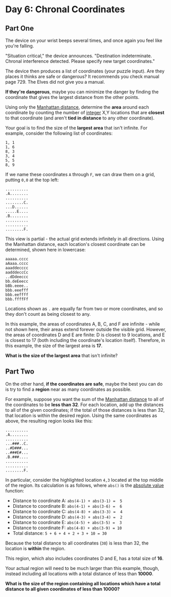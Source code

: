 # Day 6: Chronal Coordinates

## Part One

The device on your wrist beeps several times, and once again you feel like you're falling.

"Situation critical," the device announces. "Destination indeterminate. Chronal interference detected. Please specify
new target coordinates."

The device then produces a list of coordinates (your puzzle input). Are they places it thinks are safe or dangerous? It
recommends you check manual page 729. The Elves did not give you a manual.

**If they're dangerous**, maybe you can minimize the danger by finding the coordinate that gives the largest distance
from the other points.

Using only the [Manhattan distance](https://en.wikipedia.org/wiki/Taxicab_geometry), determine the **area** around each
coordinate by counting the number of [integer](https://en.wikipedia.org/wiki/Integer) X,Y locations that are **closest**
to that coordinate (and aren't **tied in distance** to any other coordinate).

Your goal is to find the size of the **largest area** that isn't infinite. For example, consider the following list of
coordinates:

```text
1, 1
1, 6
8, 3
3, 4
5, 5
8, 9
```

If we name these coordinates `A` through `F`, we can draw them on a grid, putting `0,0` at the top left:

```text
..........
.A........
..........
........C.
...D......
.....E....
.B........
..........
..........
........F.
```

This view is partial - the actual grid extends infinitely in all directions. Using the Manhattan distance, each
location's closest coordinate can be determined, shown here in lowercase:

```text
aaaaa.cccc
aAaaa.cccc
aaaddecccc
aadddeccCc
..dDdeeccc
bb.deEeecc
bBb.eeee..
bbb.eeefff
bbb.eeffff
bbb.ffffFf
```

Locations shown as `.` are equally far from two or more coordinates, and so they don't count as being closest to any.

In this example, the areas of coordinates A, B, C, and F are infinite - while not shown here, their areas extend forever
outside the visible grid. However, the areas of coordinates D and E are finite: D is closest to 9 locations, and E is
closest to 17 (both including the coordinate's location itself). Therefore, in this example, the size of the largest
area is **17**.

**What is the size of the largest area** that isn't infinite?

## Part Two

On the other hand, **if the coordinates are safe**, maybe the best you can do is try to find a **region** near as many
coordinates as possible.

For example, suppose you want the sum of the [Manhattan distance](https://en.wikipedia.org/wiki/Taxicab_geometry) to all
of the coordinates to be **less than 32**. For each location, add up the distances to all of the given coordinates; if
the total of those distances is less than 32, that location is within the desired region. Using the same coordinates as
above, the resulting region looks like this:

```text
..........
.A........
..........
...###..C.
..#D###...
..###E#...
.B.###....
..........
..........
........F.
```

In particular, consider the highlighted location `4,3` located at the top middle of the region. Its calculation is as
follows, where `abs()` is the [absolute value](https://en.wikipedia.org/wiki/Absolute_value) function:

- Distance to coordinate A: `abs(4-1) + abs(3-1) =  5`
- Distance to coordinate B: `abs(4-1) + abs(3-6) =  6`
- Distance to coordinate C: `abs(4-8) + abs(3-3) =  4`
- Distance to coordinate D: `abs(4-3) + abs(3-4) =  2`
- Distance to coordinate E: `abs(4-5) + abs(3-5) =  3`
- Distance to coordinate F: `abs(4-8) + abs(3-9) = 10`
- Total distance: `5 + 6 + 4 + 2 + 3 + 10 = 30`

Because the total distance to all coordinates (`30`) is less than 32, the location is **within** the region.

This region, which also includes coordinates D and E, has a total size of **16**.

Your actual region will need to be much larger than this example, though, instead including all locations with a total
distance of less than **10000**.

**What is the size of the region containing all locations which have a total distance to all given coordinates of less than 10000?**
